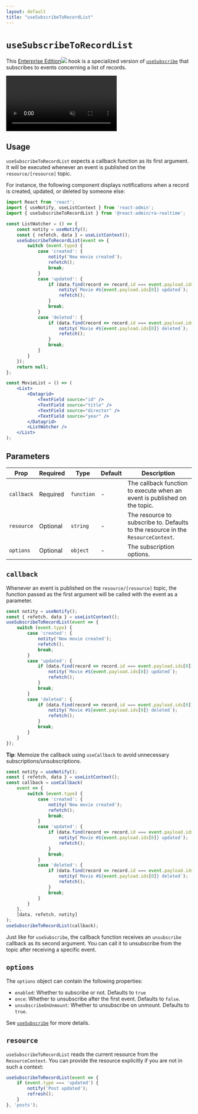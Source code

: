 ```yaml
---
layout: default
title: "useSubscribeToRecordList"
---
```


# `useSubscribeToRecordList`

This [Enterprise Edition](https://react-admin-ee.marmelab.com)<img class="icon" src="./img/premium.svg" /> hook is a  specialized version of [`useSubscribe`](useSubscribe.md) that subscribes to events concerning a list of records.

<video controls autoplay playsinline muted loop>
  <source src="./img/useSubscribeToRecordList.webm" type="video/webm"/>
  <source src="./img/useSubscribeToRecordList.mp4" type="video/mp4"/>
  Your browser does not support the video tag.
</video>


## Usage

`useSubscribeToRecordList` expects a callback function as its first argument. It will be executed whenever an event is published on the `resource/[resource]` topic.

For instance, the following component displays notifications when a record is created, updated, or deleted by someone else:

```jsx
import React from 'react';
import { useNotify, useListContext } from 'react-admin';
import { useSubscribeToRecordList } from '@react-admin/ra-realtime';

const ListWatcher = () => {
    const notity = useNotify();
    const { refetch, data } = useListContext();
    useSubscribeToRecordList(event => {
        switch (event.type) {
            case 'created': {
                notity('New movie created');
                refetch();
                break;
            }
            case 'updated': {
                if (data.find(record => record.id === event.payload.ids[0])) {
                    notity(`Movie #${event.payload.ids[0]} updated`);
                    refetch();
                }
                break;
            }
            case 'deleted': {
                if (data.find(record => record.id === event.payload.ids[0])) {
                    notity(`Movie #${event.payload.ids[0]} deleted`);
                    refetch();
                }
                break;
            }
        }
    });
    return null;
};

const MovieList = () => (
    <List>
        <Datagrid>
            <TextField source="id" />
            <TextField source="title" />
            <TextField source="director" />
            <TextField source="year" />
        </Datagrid>
        <ListWatcher />
    </List>
);
```

## Parameters

| Prop       | Required | Type       | Default | Description                                                                      |
| ---------- | -------- | ---------- | ------- | -------------------------------------------------------------------------------- |
| `callback` | Required | `function` | -       | The callback function to execute when an event is published on the topic.        |
| `resource` | Optional | `string`   | -       | The resource to subscribe to. Defaults to the resource in the `ResourceContext`. |
| `options`  | Optional | `object`   | -       | The subscription options.                                                        |

## `callback`

Whenever an event is published on the `resource/[resource]` topic, the function passed as the first argument will be called with the event as a parameter.

```jsx
const notity = useNotify();
const { refetch, data } = useListContext();
useSubscribeToRecordList(event => {
    switch (event.type) {
        case 'created': {
            notity('New movie created');
            refetch();
            break;
        }
        case 'updated': {
            if (data.find(record => record.id === event.payload.ids[0])) {
                notity(`Movie #${event.payload.ids[0]} updated`);
                refetch();
            }
            break;
        }
        case 'deleted': {
            if (data.find(record => record.id === event.payload.ids[0])) {
                notity(`Movie #${event.payload.ids[0]} deleted`);
                refetch();
            }
            break;
        }
    }
});
```

**Tip**: Memoize the callback using `useCallback` to avoid unnecessary subscriptions/unsubscriptions.

```jsx
const notity = useNotify();
const { refetch, data } = useListContext();
const callback = useCallback(
    event => {
        switch (event.type) {
            case 'created': {
                notity('New movie created');
                refetch();
                break;
            }
            case 'updated': {
                if (data.find(record => record.id === event.payload.ids[0])) {
                    notity(`Movie #${event.payload.ids[0]} updated`);
                    refetch();
                }
                break;
            }
            case 'deleted': {
                if (data.find(record => record.id === event.payload.ids[0])) {
                    notity(`Movie #${event.payload.ids[0]} deleted`);
                    refetch();
                }
                break;
            }
        }
    },
    [data, refetch, notity]
);
useSubscribeToRecordList(callback);
```

Just like for `useSubscribe`, the callback function receives an `unsubscribe` callback as its second argument. You can call it to unsubscribe from the topic after receiving a specific event.

## `options`

The `options` object can contain the following properties:

-   `enabled`: Whether to subscribe or not. Defaults to `true`
-   `once`: Whether to unsubscribe after the first event. Defaults to `false`.
-   `unsubscribeOnUnmount`: Whether to unsubscribe on unmount. Defaults to `true`.

See [`useSubscribe`](useSubscribe.md) for more details.

## `resource`

`useSubscribeToRecordList` reads the current resource from the `ResourceContext`. You can provide the resource explicitly if you are not in such a context:

```jsx
useSubscribeToRecordList(event => {
    if (event.type === 'updated') {
        notify('Post updated');
        refresh();
    }
}, 'posts');
```
